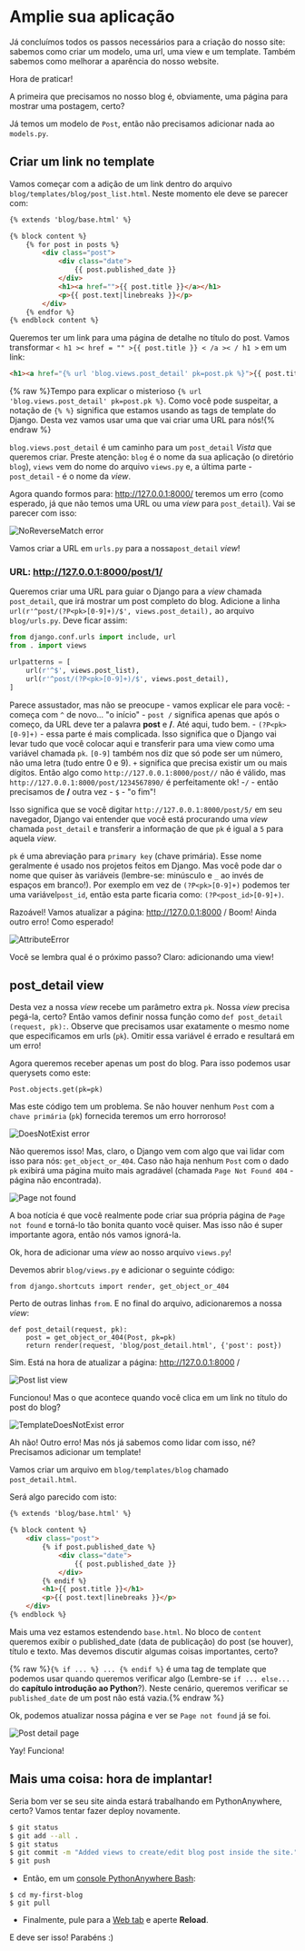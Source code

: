 # Amplie sua aplicação

Já concluímos todos os passos necessários para a criação do nosso site: sabemos como criar um modelo, uma url, uma view e um template. Também sabemos como melhorar a aparência do nosso website.

Hora de praticar!

A primeira que precisamos no nosso blog é, obviamente, uma página para mostrar uma postagem, certo?

Já temos um modelo de `Post`, então não precisamos adicionar nada ao `models.py`.

## Criar um link no template

Vamos começar com a adição de um link dentro do arquivo `blog/templates/blog/post_list.html`. Neste momento ele deve se parecer com:

```html
{% extends 'blog/base.html' %}

{% block content %}
    {% for post in posts %}
        <div class="post">
            <div class="date">
                {{ post.published_date }}
            </div>
            <h1><a href="">{{ post.title }}</a></h1>
            <p>{{ post.text|linebreaks }}</p>
        </div>
    {% endfor %}
{% endblock content %}
```

Queremos ter um link para uma página de detalhe no título do post. Vamos transformar `< h1 >< href = "" >{{ post.title }} < /a >< / h1 >` em um link:

```html
<h1><a href="{% url 'blog.views.post_detail' pk=post.pk %}">{{ post.title }}</a></h1>
```

{% raw %}Tempo para explicar o misterioso `{% url 'blog.views.post_detail' pk=post.pk %}`. Como você pode suspeitar, a notação de `{% %}` significa que estamos usando as tags de template do Django. Desta vez vamos usar uma que vai criar uma URL para nós!{% endraw %}

`blog.views.post_detail` é um caminho para um `post_detail` *Vista* que queremos criar. Preste atenção: `blog` é o nome da sua aplicação (o diretório `blog`), `views` vem do nome do arquivo `views.py` e, a última parte - `post_detail` - é o nome da *view*.

Agora quando formos para: http://127.0.0.1:8000/ teremos um erro (como esperado, já que não temos uma URL ou uma *view* para `post_detail`). Vai se parecer com isso:

![NoReverseMatch error][1]

 [1]: images/no_reverse_match2.png

Vamos criar a URL em `urls.py` para a nossa`post_detail` *view*!

### URL: http://127.0.0.1:8000/post/1/

Queremos criar uma URL para guiar o Django para a *view* chamada `post_detail`, que irá mostrar um post completo do blog. Adicione a linha `url(r'^post/(?P<pk>[0-9]+)/$', views.post_detail),` ao arquivo `blog/urls.py`. Deve ficar assim:
    
```python
from django.conf.urls import include, url
from . import views

urlpatterns = [
    url(r'^$', views.post_list),
    url(r'^post/(?P<pk>[0-9]+)/$', views.post_detail),
]
```

Parece assustador, mas não se preocupe - vamos explicar ele para você: - começa com `^` de novo... "o início" - `post /` significa apenas que após o começo, da URL deve ter a palavra **post** e **/**. Até aqui, tudo bem. - `(?P<pk>[0-9]+)` - essa parte é mais complicada. Isso significa que o Django vai levar tudo que você colocar aqui e transferir para uma view como uma variável chamada `pk`. `[0-9]` também nos diz que só pode ser um número, não uma letra (tudo entre 0 e 9). `+` significa que precisa existir um ou mais dígitos. Então algo como `http://127.0.0.1:8000/post//` não é válido, mas `http://127.0.0.1:8000/post/1234567890/` é perfeitamente ok! -`/` - então precisamos de **/** outra vez - `$` - "o fim"!

Isso significa que se você digitar `http://127.0.0.1:8000/post/5/` em seu navegador, Django vai entender que você está procurando uma *view* chamada `post_detail` e transferir a informação de que `pk` é igual a `5` para aquela *view*.

`pk` é uma abreviação para `primary key` (chave primária). Esse nome geralmente é usado nos projetos feitos em Django. Mas você pode dar o nome que quiser às variáveis (lembre-se: minúsculo e `_` ao invés de espaços em branco!). Por exemplo em vez de `(?P<pk>[0-9]+)` podemos ter uma variável`post_id`, então esta parte ficaria como: `(?P<post_id>[0-9]+)`.

Razoável! Vamos atualizar a página: http://127.0.0.1:8000 / Boom! Ainda outro erro! Como esperado!

![AttributeError][2]

 [2]: images/attribute_error2.png

Você se lembra qual é o próximo passo? Claro: adicionando uma view!

## post_detail view

Desta vez a nossa *view* recebe um parâmetro extra `pk`. Nossa *view* precisa pegá-la, certo? Então vamos definir nossa função como `def post_detail (request, pk):`. Observe que precisamos usar exatamente o mesmo nome que especificamos em urls (`pk`). Omitir essa variável é errado e resultará em um erro!

Agora queremos receber apenas um post do blog. Para isso podemos usar querysets como este:

    Post.objects.get(pk=pk)
    

Mas este código tem um problema. Se não houver nenhum `Post` com a `chave primária` (`pk`) fornecida teremos um erro horroroso!

![DoesNotExist error][3]

 [3]: images/does_not_exist2.png

Não queremos isso! Mas, claro, o Django vem com algo que vai lidar com isso para nós: `get_object_or_404`. Caso não haja nenhum `Post` com o dado `pk` exibirá uma página muito mais agradável (chamada `Page Not Found 404` - página não encontrada).

![Page not found][4]

 [4]: images/404_2.png

A boa notícia é que você realmente pode criar sua própria página de `Page not found` e torná-lo tão bonita quanto você quiser. Mas isso não é super importante agora, então nós vamos ignorá-la.

Ok, hora de adicionar uma *view* ao nosso arquivo `views.py`!

Devemos abrir `blog/views.py` e adicionar o seguinte código:

    from django.shortcuts import render, get_object_or_404
    

Perto de outras linhas `from`. E no final do arquivo, adicionaremos a nossa *view*:

    def post_detail(request, pk):
        post = get_object_or_404(Post, pk=pk)
        return render(request, 'blog/post_detail.html', {'post': post})
    

Sim. Está na hora de atualizar a página: http://127.0.0.1:8000 /

![Post list view][5]

 [5]: images/post_list2.png

Funcionou! Mas o que acontece quando você clica em um link no título do post do blog?

![TemplateDoesNotExist error][6]

 [6]: images/template_does_not_exist2.png

Ah não! Outro erro! Mas nós já sabemos como lidar com isso, né? Precisamos adicionar um template!

Vamos criar um arquivo em `blog/templates/blog` chamado `post_detail.html`.

Será algo parecido com isto:

```html
{% extends 'blog/base.html' %}

{% block content %}
    <div class="post">
        {% if post.published_date %}
            <div class="date">
                {{ post.published_date }}
            </div>
        {% endif %}
        <h1>{{ post.title }}</h1>
        <p>{{ post.text|linebreaks }}</p>
    </div>
{% endblock %}
```

Mais uma vez estamos estendendo `base.html`. No bloco de `content` queremos exibir o published_date (data de publicação) do post (se houver), título e texto. Mas devemos discutir algumas coisas importantes, certo?

{% raw %}`{% if ... %} ... {% endif %}` é uma tag de template que podemos usar quando queremos verificar algo (Lembre-se `if ... else...` do **capítulo introdução ao Python**?). Neste cenário, queremos verificar se `published_date` de um post não está vazia.{% endraw %}

Ok, podemos atualizar nossa página e ver se `Page not found` já se foi.

![Post detail page][7]

 [7]: images/post_detail2.png

Yay! Funciona!

## Mais uma coisa: hora de implantar!

Seria bom ver se seu site ainda estará trabalhando em PythonAnywhere, certo? Vamos tentar fazer deploy novamente.
```bash
$ git status
$ git add --all .
$ git status
$ git commit -m "Added views to create/edit blog post inside the site."
$ git push
```    

*   Então, em um [console PythonAnywhere Bash][8]:
    
```
$ cd my-first-blog 
$ git pull
```

*   Finalmente, pule para a [Web tab][9] e aperte **Reload**.

 [8]: https://www.pythonanywhere.com/consoles/
 [9]: https://www.pythonanywhere.com/web_app_setup/

E deve ser isso! Parabéns :)
